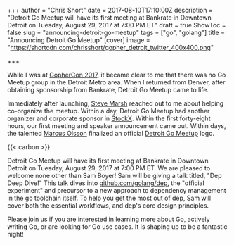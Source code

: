 +++
author = "Chris Short"
date = 2017-08-10T17:10:00Z
description = "Detroit Go Meetup will have its first meeting at Bankrate in Downtown Detroit on Tuesday, August 29, 2017 at 7:00 PM ET"
draft = true
ShowToc = false
slug = "announcing-detroit-go-meetup"
tags = ["go", "golang"]
title = "Announcing Detroit Go Meetup"
[cover]
image = "https://shortcdn.com/chrisshort/gopher_detroit_twitter_400x400.png"

+++

While I was at [GopherCon 2017](/video/gophercon-2017-lightning-talk/), it became clear to me that there was no Go Meetup group in the Detroit Metro area. When I returned from Denver, after obtaining sponsorship from Bankrate, Detroit Go Meetup came to life.


Immediately after launching, [Steve Marsh](https://github.com/Swampy821) reached out to me about helping co-organize the meetup. Within a day, Detroit Go Meetup had another organizer and corporate sponsor in [StockX](https://stockx.com/). Within the first forty-eight hours, our first meeting and speaker announcement came out. Within days, the talented [Marcus Olsson](https://marcus.se.net/) finalized an official [Detroit Go Meetup](https://detroitgolang.com/) logo.

{{< carbon >}}

Detroit Go Meetup will have its first meeting at Bankrate in Downtown Detroit on Tuesday, August 29, 2017 at 7:00 PM ET. We are pleased to welcome none other than Sam Boyer! Sam will be giving a talk titled, "Dep Deep Dive!" This talk dives into [github.com/golang/dep](https://github.com/golang/dep), the "official experiment" and precursor to a new approach to dependency management in the go toolchain itself. To help you get the most out of dep, Sam will cover both the essential workflows, and dep's core design principles.

Please join us if you are interested in learning more about Go, actively writing Go, or are looking for Go use cases. It is shaping up to be a fantastic night!
